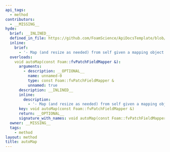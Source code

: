 ```yaml
---
api_tags:
  - method
contributors:
  - __MISSING__
hyde:
  brief: __INLINED__
  defined_in_file: https://github.com/FoamScience/ApiDocsTemplate/blob/main/code/lib1/sampleBC/sampleBCFvPatchField.H
  inline:
    brief:
      - '- Map (and resize as needed) from self given a mapping object'
  overloads:
    void autoMap(const Foam::fvPatchFieldMapper &):
      arguments:
        - description: __OPTIONAL__
          name: unnamed-0
          type: const Foam::fvPatchFieldMapper &
          unnamed: true
      description: __INLINED__
      inline:
        description:
          - '- Map (and resize as needed) from self given a mapping object'
      key: void autoMap(const Foam::fvPatchFieldMapper &)
      return: __OPTIONAL__
      signature_with_names: void autoMap(const Foam::fvPatchFieldMapper &)
  owner: __MISSING__
  tags:
    - method
layout: method
title: autoMap
---
```

